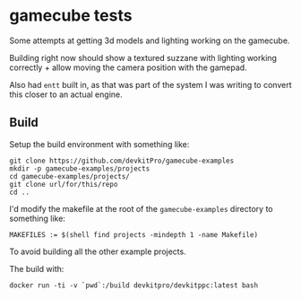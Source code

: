 # gamecube tests

Some attempts at getting 3d models and lighting working on the gamecube.

Building right now should show a textured suzzane with lighting working
correctly + allow moving the camera position with the gamepad.

Also had `entt` built in, as that was part of the system I was writing to
convert this closer to an actual engine.

## Build

Setup the build environment with something like:
```
git clone https://github.com/devkitPro/gamecube-examples
mkdir -p gamecube-examples/projects
cd gamecube-examples/projects/
git clone url/for/this/repo
cd ..
```

I'd modify the makefile at the root of the `gamecube-examples` directory to
something like:
```
MAKEFILES := $(shell find projects -mindepth 1 -name Makefile)
```

To avoid building all the other example projects.

The build with:
```
docker run -ti -v `pwd`:/build devkitpro/devkitppc:latest bash
```
